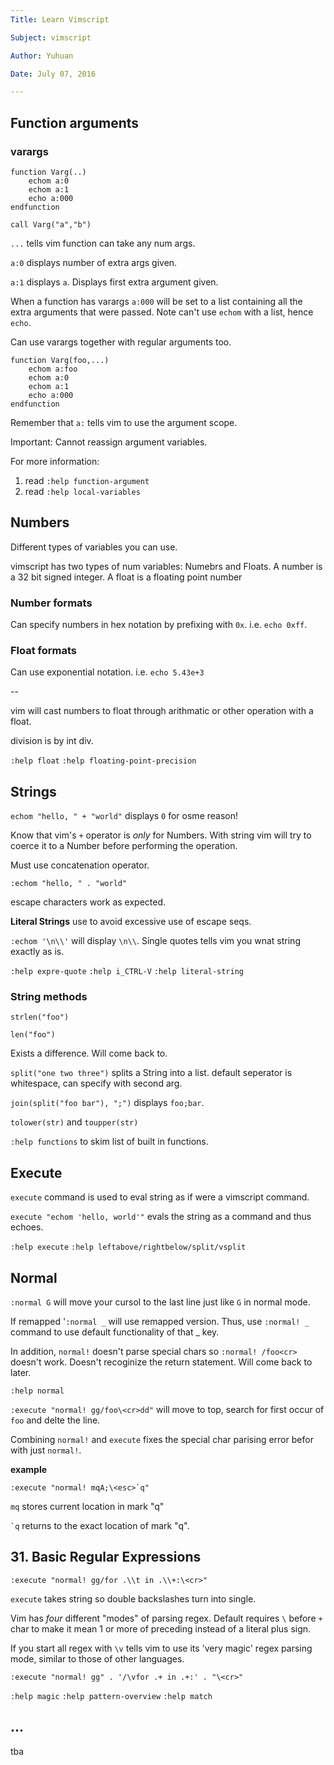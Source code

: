 ```yaml
---
Title: Learn Vimscript

Subject: vimscript

Author: Yuhuan

Date: July 07, 2016

---
```


## Function arguments

### varargs

```vim
function Varg(..)
    echom a:0
    echom a:1
    echo a:000
endfunction

call Varg("a","b")
```

``...`` tells vim function can take any num args.

`a:0` displays number of extra args given.

`a:1` displays `a`. Displays first extra argument given.

When a function has varargs `a:000` will be set to a list containing all the extra arguments that
were passed. Note can't use `echom` with a list, hence `echo`.

Can use varargs together with regular arguments too.

```vim
function Varg(foo,...)
    echom a:foo
    echom a:0
    echom a:1
    echo a:000
endfunction
```

Remember that `a:` tells vim to use the argument scope.

Important: Cannot reassign argument variables.

For more information:
1. read `:help function-argument`
2. read `:help local-variables`

## Numbers

Different types of variables you can use.

vimscript has two types of num variables: Numebrs and Floats. A number is a 32 bit signed integer. A
float is a floating point number

### Number formats

Can specify numbers in hex notation by prefixing with `0x`. i.e. `echo 0xff`.

### Float formats

Can use exponential notation. i.e. `echo 5.43e+3`

--

vim will cast numbers to float through arithmatic or other operation with a float.

division is by int div.

`:help float`
`:help floating-point-precision`


## Strings

`echom "hello, " + "world"` displays `0` for osme reason!

Know that vim's `+` operator is *only* for Numbers. With string vim will try to coerce it to a
Number before performing the operation.

Must use concatenation operator.

`:echom "hello, " . "world"`

escape characters work as expected.

**Literal Strings** use to avoid excessive use of escape seqs.

`:echom '\n\\'` will display `\n\\`. Single quotes tells vim you wnat string exactly as is.

`:help expre-quote`
`:help i_CTRL-V`
`:help literal-string`

### String methods

`strlen("foo")`

`len("foo")`

Exists a difference. Will come back to.

`split("one two three")` splits a String into a list. default seperator is whitespace, can specify
with second arg.

`join(split("foo bar"), ";")` displays `foo;bar`.

`tolower(str)` and `toupper(str)`

`:help functions` to skim list of built in functions.



## Execute

`execute` command is used to eval string as if were a vimscript command.

`execute "echom 'hello, world'"` evals the string as a command and thus echoes.

`:help execute` `:help leftabove/rightbelow/split/vsplit`

## Normal

`:normal G` will move your cursol to the last line just like `G` in normal mode.

If remapped '`:normal _` will use remapped version. Thus, use `:normal! _` command to use default
functionality of that _ key.

In addition, `normal!` doesn't parse special chars so `:normal! /foo<cr>` doesn't work. Doesn't
recoginize the return statement. Will come back to later.

`:help normal`

`:execute "normal! gg/foo\<cr>dd"` will move to top, search for first occur of `foo` and delte the
line.

Combining `normal!` and `execute` fixes the special char parising error befor with just `normal!`.

**example**
```vim
:execute "normal! mqA;\<esc>`q"
```

`mq` stores current location in mark "q"

`` `q `` returns to the exact location of mark "q".


## 31. Basic Regular Expressions

` :execute "normal! gg/for .\\t in .\\+:\<cr>" `

`execute` takes string so double backslashes turn into single.

Vim has *four* different "modes" of parsing regex. Default requires `\` before `+` char to make it
mean 1 or more of preceding instead of a literal plus sign.

If you start all regex with `\v` tells vim to use its 'very magic' regex parsing mode, similar to
those of other languages.

`:execute "normal! gg" . '/\vfor .+ in .+:' . "\<cr>"`

`:help magic` `:help pattern-overview` `:help match`


## ...

tba
